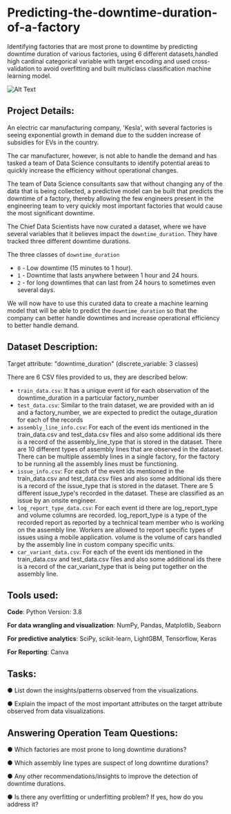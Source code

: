 # Predicting-the-downtime-duration-of-a-factory

Identifying factories that are most prone to downtime by predicting downtime duration of various factories,
using 6 different datasets,handled high cardinal categorical variable with
target encoding and used cross-validation to avoid overfitting and built multiclass classification machine learning model.

 ![Alt Text](https://github.com/aayanmaity/Predicting-the-downtime-duration-of-a-factory/blob/main/Datasets/lenny-kuhne-jHZ70nRk7Ns-unsplash.jpg)


## Project Details:

An electric car manufacturing company, 'Kesla', with several factories is seeing exponential growth in
demand due to the sudden increase of subsidies for EVs in the country.

The car manufacturer, however, is not able to handle the demand and has tasked a team of Data
Science consultants to identify potential areas to quickly increase the efficiency without operational
changes.

The team of Data Science consultants saw that without changing any of the data that is being collected, a predictive model can be built that predicts the downtime of a factory, thereby allowing the few engineers present in the engineering team to very quickly most important factories that would cause the most significant downtime.

The Chief Data Scientists have now curated a
dataset, where we have several variables that it
believes impact the `downtime_duration`. They have tracked three different downtime durations.

The three classes of `downtime_duration`
* `0` - Low downtime (15 minutes to 1 hour).
* `1` - Downtime that lasts anywhere between 1 hour and 24 hours.
* `2` - for long downtimes that can last from 24 hours to sometimes even several days.

We will now have to use this curated data to create a machine learning model that will be able to
predict the `downtime_duration` so that the company can better handle downtimes and increase
operational efficiency to better handle demand.

## Dataset Description:

Target attribute: "downtime_duration" (discrete_variable: 3 classes)

There are 6 CSV files provided to us, they are described below:

* `train_data.csv`: It has a unique event id for each observation of the downtime_duration in
a particular factory_number
* `test_data.csv`: Similar to the train dataset, we are provided with an id and a
factory_number, we are expected to predict the outage_duration for each of the records
* `assembly_line_info.csv`: For each of the event ids mentioned in the train_data.csv and
test_data.csv files and also some additional ids there is a record of the
assembly_line_type that is stored in the dataset. There are 10 different types of assembly
lines that are observed in the dataset. There can be multiple assembly lines in a single
factory, for the factory to be running all the assembly lines must be functioning.
* `issue_info.csv`: For each of the event ids mentioned in the train_data.csv and
test_data.csv files and also some additional ids there is a record of the issue_type that is
stored in the dataset. There are 5 different issue_type's recorded in the dataset. These
are classified as an issue by an onsite engineer.
* `log_report_type_data.csv`: For each event id there are log_report_type and volume
columns are recorded. log_report_type is a type of the recorded report as reported by a
technical team member who is working on the assembly line. Workers are allowed to
report specific types of issues using a mobile application. volume is the volume of cars
handled by the assembly line in custom company specific units.
* `car_variant_data.csv`: For each of the event ids mentioned in the train_data.csv and
test_data.csv files and also some additional ids there is a record of the car_variant_type
that is being put together on the assembly line.


## Tools used:

**Code**: Python Version: 3.8

**For data wrangling and visualization**: NumPy, Pandas, Matplotlib, Seaborn

**For predictive analytics**: SciPy, scikit-learn, LightGBM, Tensorflow, Keras

**For Reporting**: Canva

## Tasks:

● List down the insights/patterns observed from the visualizations.

● Explain the impact of the most important attributes on the target attribute observed from
data visualizations.

## Answering Operation Team Questions:

● Which factories are most prone to long downtime durations?

● Which assembly line types are suspect of long downtime durations?

● Any other recommendations/insights to improve the detection of downtime durations.

● Is there any overfitting or underfitting problem? If yes, how do you address it?




